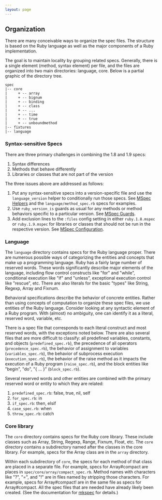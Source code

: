 ```yaml
---
layout: page
---
```


## Organization

There are many conceivable ways to organize the spec files. The structure is
based on the Ruby language as well as the major components of a Ruby
implementation.

The goal is to maintain locality by grouping related specs. Generally, there is
a single element (method, syntax element) per file, and the files are organized
into two main directories: language, core. Below is a partial graphic of the
directory tree.

    spec
    |-- core
    |     + -- array
    |     + -- bignum
    |     + -- binding
    |     + -- class
    |     + -- ...
    |     + -- time
    |     + -- true
    |     + -- unboundmethod
    |-- fixtures
    |-- language


### Syntax-sensitive Specs

There are three primary challenges in combining the 1.8 and 1.9 specs:

1. Syntax differences
1. Methods that behave differently
1. Libraries or classes that are not part of the version

The three issues above are addressed as follows:

1. Put any syntax-sensitive specs into a version-specific file and use the `language_version` helper to conditionally run those specs. See [MSpec Helpers](/helpers/) and the `language/method_spec.rb` specs for examples.
1. Use <code>ruby_version_is</code> guards as usual for any methods or method behaviors specific to a particular version. See [MSpec Guards](/guards/).
1. Add exclusion lines to the <code>:files</code> config setting in either <code>ruby.1.8.mspec</code> or <code>ruby.1.9.mspec</code> for libraries or classes that should not be run in the respective version. See [MSpec Configuration](/configuration/).

### Language

The `language` directory contains specs for the Ruby language proper. There
are numerous possible ways of categorizing the entities and concepts that
make up a programming language. Ruby has a fairly large number of reserved
words. These words significantly describe major elements of the language,
including flow control constructs like "for" and "while", conditional
execution like "if" and "unless", exceptional execution control like
"rescue", etc. There are also literals for the basic "types" like String,
Regexp, Array and Fixnum.

Behavioral specifications describe the behavior of concrete entities. Rather
than using concepts of computation to organize these spec files, we use
entities of the Ruby language. Consider looking at any syntactic element of a
Ruby program. With (almost) no ambiguity, one can identify it as a literal,
reserved word, variable, etc.

There is a spec file that corresponds to each literal construct and most
reserved words, with the exceptions noted below. There are also several files
that are more difficult to classify: all predefined variables, constants, and
objects (`predefined_spec.rb`), the precedence of all operators
(`precedence_spec.rb`), the behavior of assignment to variables
(`variables_spec.rb`), the behavior of subprocess execution
(`execution_spec.rb`), the behavior of the raise method as it impacts the
execution of a Ruby program (`raise_spec.rb`), and the block entities like
"begin", "do", "{ ... }" (`block_spec.rb`).

Several reserved words and other entities are combined with the primary
reserved word or entity to which they are related:

1. <code>predefined_spec.rb</code>: false, true, nil, self
1. <code>for_spec.rb</code>: in
1. <code>if_spec.rb</code>: then, elsif
1. <code>case_spec.rb</code>: when
1. <code>throw_spec.rb</code>: catch

### Core library

The `core` directory contains specs for the Ruby core library. These include
classes such as Array, String, Regexp, Range, Fixnum, Float, etc. The `core`
directory contains a subdirectory named after the classes in the core
library. For example, specs for the Array class are in the `array` directory.

Within each subdirectory of `core`, the specs for each method of that class
are placed in a separate file. For example, specs for Array#compact are
places in `spec/core/array/compact_spec.rb`. Method names with characters
like "?", "=", and "!" are in files named by stripping those characters. For
example, specs for Array#compact! are in the same file as specs for
Array#compact. All the spec files that are needed have already likely been
created. (See the documentation for [mkspec](/mkspec/) for details.)
